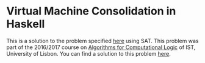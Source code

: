 # Virtual Machine Consolidation in Haskell

This is a solution to the problem specified [here](./spec/project-1.pdf) using
SAT. This problem was part of the 2016/2017 course on
[Algorithms for Computational Logic](https://fenix.tecnico.ulisboa.pt/disciplinas/ALC9/2016-2017/1-semestre)
of IST, University of Lisbon. You can find a solution to this problem
[here](https://github.com/rodamber/alc/tree/53f1a9c89f96c368b67ea9e2c864f25567c3169c).
